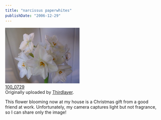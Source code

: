 ```yaml
---
title: "narcissus paperwhites"
publishDate: "2006-12-29"
---
```


[![](images/337915727_00b6fa7f2b_m.jpg)](http://www.flickr.com/photos/54325514@N00/337915727/ "photo sharing")  
[100\_0729](http://www.flickr.com/photos/54325514@N00/337915727/)  
Originally uploaded by [Thirdlayer](http://www.flickr.com/people/54325514@N00/).

This flower blooming now at my house is a Christmas gift from a good friend at work. Unfortunately, my camera captures light but not fragrance, so I can share only the image!
